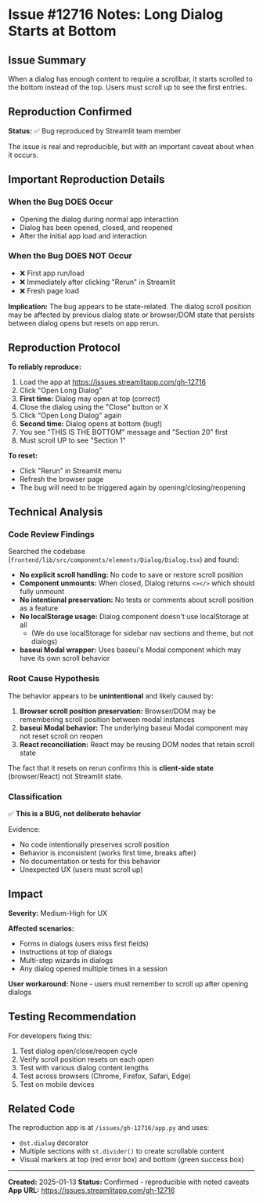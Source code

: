 # Issue #12716 Notes: Long Dialog Starts at Bottom

## Issue Summary

When a dialog has enough content to require a scrollbar, it starts scrolled to the bottom instead of the top. Users must scroll up to see the first entries.

## Reproduction Confirmed

**Status:** ✅ Bug reproduced by Streamlit team member

The issue is real and reproducible, but with an important caveat about when it occurs.

## Important Reproduction Details

### When the Bug DOES Occur

- Opening the dialog during normal app interaction
- Dialog has been opened, closed, and reopened
- After the initial app load and interaction

### When the Bug DOES NOT Occur

- ❌ First app run/load
- ❌ Immediately after clicking "Rerun" in Streamlit
- ❌ Fresh page load

**Implication:** The bug appears to be state-related. The dialog scroll position may be affected by previous dialog state or browser/DOM state that persists between dialog opens but resets on app rerun.

## Reproduction Protocol

**To reliably reproduce:**

1. Load the app at https://issues.streamlitapp.com/gh-12716
2. Click "Open Long Dialog"
3. **First time:** Dialog may open at top (correct)
4. Close the dialog using the "Close" button or X
5. Click "Open Long Dialog" again
6. **Second time:** Dialog opens at bottom (bug!)
7. You see "THIS IS THE BOTTOM" message and "Section 20" first
8. Must scroll UP to see "Section 1"

**To reset:**

- Click "Rerun" in Streamlit menu
- Refresh the browser page
- The bug will need to be triggered again by opening/closing/reopening

## Technical Analysis

### Code Review Findings

Searched the codebase (`frontend/lib/src/components/elements/Dialog/Dialog.tsx`) and found:

- **No explicit scroll handling:** No code to save or restore scroll position
- **Component unmounts:** When closed, Dialog returns `<></>` which should fully unmount
- **No intentional preservation:** No tests or comments about scroll position as a feature
- **No localStorage usage:** Dialog component doesn't use localStorage at all
  - (We do use localStorage for sidebar nav sections and theme, but not dialogs)
- **baseui Modal wrapper:** Uses baseui's Modal component which may have its own scroll behavior

### Root Cause Hypothesis

The behavior appears to be **unintentional** and likely caused by:

1. **Browser scroll position preservation:** Browser/DOM may be remembering scroll position between modal instances
2. **baseui Modal behavior:** The underlying baseui Modal component may not reset scroll on reopen
3. **React reconciliation:** React may be reusing DOM nodes that retain scroll state

The fact that it resets on rerun confirms this is **client-side state** (browser/React) not Streamlit state.

### Classification

✅ **This is a BUG, not deliberate behavior**

Evidence:

- No code intentionally preserves scroll position
- Behavior is inconsistent (works first time, breaks after)
- No documentation or tests for this behavior
- Unexpected UX (users must scroll up)

## Impact

**Severity:** Medium-High for UX

**Affected scenarios:**

- Forms in dialogs (users miss first fields)
- Instructions at top of dialogs
- Multi-step wizards in dialogs
- Any dialog opened multiple times in a session

**User workaround:** None - users must remember to scroll up after opening dialogs

## Testing Recommendation

For developers fixing this:

1. Test dialog open/close/reopen cycle
2. Verify scroll position resets on each open
3. Test with various dialog content lengths
4. Test across browsers (Chrome, Firefox, Safari, Edge)
5. Test on mobile devices

## Related Code

The reproduction app is at `/issues/gh-12716/app.py` and uses:

- `@st.dialog` decorator
- Multiple sections with `st.divider()` to create scrollable content
- Visual markers at top (red error box) and bottom (green success box)

---

**Created:** 2025-01-13
**Status:** Confirmed - reproducible with noted caveats
**App URL:** https://issues.streamlitapp.com/gh-12716

